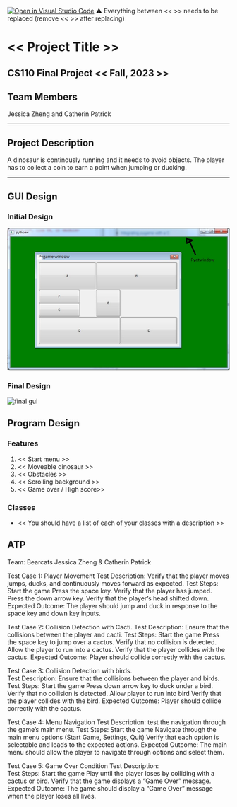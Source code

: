 [![Open in Visual Studio Code](https://classroom.github.com/assets/open-in-vscode-718a45dd9cf7e7f842a935f5ebbe5719a5e09af4491e668f4dbf3b35d5cca122.svg)](https://classroom.github.com/online_ide?assignment_repo_id=12803297&assignment_repo_type=AssignmentRepo)
:warning: Everything between << >> needs to be replaced (remove << >> after replacing)

# << Project Title >>
## CS110 Final Project  << Fall, 2023 >>

## Team Members

Jessica Zheng and Catherin Patrick 

***

## Project Description

A dinosaur is continously running and it needs to avoid objects. The player has to collect a coin to earn a point when jumping or ducking. 

***    

## GUI Design

### Initial Design

![initial gui](assets/gui.jpg)

### Final Design

![final gui](assets/finalgui.jpg)

## Program Design

### Features

1. << Start menu >>
2. << Moveable dinosaur >>
3. << Obstacles >>
4. << Scrolling background >>
5. << Game over / High score>>

### Classes

- << You should have a list of each of your classes with a description >>

## ATP
Team: Bearcats 
Jessica Zheng & Catherin Patrick

Test Case 1: Player Movement 
Test Description: Verify that the player moves jumps, ducks, and continuously moves forward as expected. 
Test Steps: 
Start the game 
Press the space key. 
Verify that the player has jumped. 
Press the down arrow key. 
Verify that the player’s head shifted down. 
Expected Outcome: The player should jump and duck in response to the space key and down key inputs. 

Test Case 2: Collision Detection with Cacti. 
Test Description: Ensure that the collisions between the player and cacti. 
Test Steps: 
Start the game 
Press the space key to jump over a cactus. 
Verify that no collision is detected. 
Allow the player to run into a cactus. 
Verify that the player collides with the cactus.
Expected Outcome: Player should collide correctly with the cactus. 

Test Case 3: Collision Detection with birds.  
Test Description: Ensure that the collisions between the player and birds. 
Test Steps: 
Start the game 
Press down arrow  key to duck under a bird. 
Verify that no collision is detected. 
Allow player to run into bird 
Verify that the player collides with the bird. 
Expected Outcome: Player should collide correctly with the cactus. 

Test Case 4: Menu Navigation 
Test Description: test the navigation through the game’s main menu. 
Test Steps: 
Start the game 
Navigate through the main menu options (Start Game, Settings, Quit) 
Verify that each option is selectable and leads to the expected actions. 
Expected Outcome: The main menu should allow the player to navigate through options and select them. 

Test Case 5: Game Over Condition
Test Description:  
Test Steps: 
Start the game 
Play until the player loses by colliding with a cactus or bird. 
Verify that the game displays a “Game Over” message. 
Expected Outcome: The game should display a “Game Over” message when the player loses all lives. 


